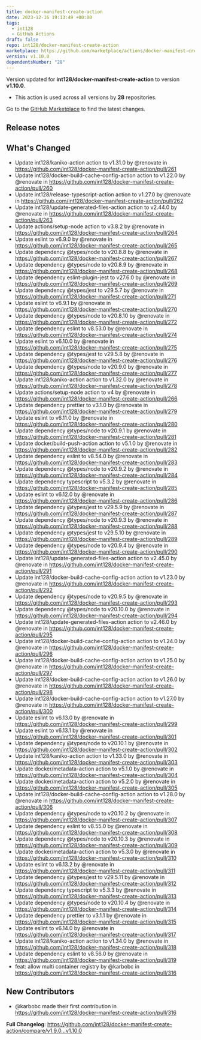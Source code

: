 ```yaml
---
title: docker-manifest-create-action
date: 2023-12-16 19:13:49 +00:00
tags:
  - int128
  - GitHub Actions
draft: false
repo: int128/docker-manifest-create-action
marketplace: https://github.com/marketplace/actions/docker-manifest-create-action
version: v1.10.0
dependentsNumber: "28"
---
```



Version updated for **int128/docker-manifest-create-action** to version **v1.10.0**.
- This action is used across all versions by **28** repositories.

Go to the [GitHub Marketplace](https://github.com/marketplace/actions/docker-manifest-create-action) to find the latest changes.

## Release notes

## What's Changed
* Update int128/kaniko-action action to v1.31.0 by @renovate in https://github.com/int128/docker-manifest-create-action/pull/261
* Update int128/docker-build-cache-config-action action to v1.22.0 by @renovate in https://github.com/int128/docker-manifest-create-action/pull/260
* Update int128/release-typescript-action action to v1.27.0 by @renovate in https://github.com/int128/docker-manifest-create-action/pull/262
* Update int128/update-generated-files-action action to v2.44.0 by @renovate in https://github.com/int128/docker-manifest-create-action/pull/263
* Update actions/setup-node action to v3.8.2 by @renovate in https://github.com/int128/docker-manifest-create-action/pull/264
* Update eslint to v6.9.0 by @renovate in https://github.com/int128/docker-manifest-create-action/pull/265
* Update dependency @types/node to v20.8.8 by @renovate in https://github.com/int128/docker-manifest-create-action/pull/267
* Update dependency @types/node to v20.8.9 by @renovate in https://github.com/int128/docker-manifest-create-action/pull/268
* Update dependency eslint-plugin-jest to v27.6.0 by @renovate in https://github.com/int128/docker-manifest-create-action/pull/269
* Update dependency @types/jest to v29.5.7 by @renovate in https://github.com/int128/docker-manifest-create-action/pull/271
* Update eslint to v6.9.1 by @renovate in https://github.com/int128/docker-manifest-create-action/pull/270
* Update dependency @types/node to v20.8.10 by @renovate in https://github.com/int128/docker-manifest-create-action/pull/272
* Update dependency eslint to v8.53.0 by @renovate in https://github.com/int128/docker-manifest-create-action/pull/274
* Update eslint to v6.10.0 by @renovate in https://github.com/int128/docker-manifest-create-action/pull/275
* Update dependency @types/jest to v29.5.8 by @renovate in https://github.com/int128/docker-manifest-create-action/pull/276
* Update dependency @types/node to v20.9.0 by @renovate in https://github.com/int128/docker-manifest-create-action/pull/277
* Update int128/kaniko-action action to v1.32.0 by @renovate in https://github.com/int128/docker-manifest-create-action/pull/278
* Update actions/setup-node action to v4 by @renovate in https://github.com/int128/docker-manifest-create-action/pull/266
* Update dependency prettier to v3.1.0 by @renovate in https://github.com/int128/docker-manifest-create-action/pull/279
* Update eslint to v6.11.0 by @renovate in https://github.com/int128/docker-manifest-create-action/pull/280
* Update dependency @types/node to v20.9.1 by @renovate in https://github.com/int128/docker-manifest-create-action/pull/281
* Update docker/build-push-action action to v5.1.0 by @renovate in https://github.com/int128/docker-manifest-create-action/pull/282
* Update dependency eslint to v8.54.0 by @renovate in https://github.com/int128/docker-manifest-create-action/pull/283
* Update dependency @types/node to v20.9.2 by @renovate in https://github.com/int128/docker-manifest-create-action/pull/284
* Update dependency typescript to v5.3.2 by @renovate in https://github.com/int128/docker-manifest-create-action/pull/285
* Update eslint to v6.12.0 by @renovate in https://github.com/int128/docker-manifest-create-action/pull/286
* Update dependency @types/jest to v29.5.9 by @renovate in https://github.com/int128/docker-manifest-create-action/pull/287
* Update dependency @types/node to v20.9.3 by @renovate in https://github.com/int128/docker-manifest-create-action/pull/288
* Update dependency @types/jest to v29.5.10 by @renovate in https://github.com/int128/docker-manifest-create-action/pull/289
* Update dependency @types/node to v20.9.4 by @renovate in https://github.com/int128/docker-manifest-create-action/pull/290
* Update int128/update-generated-files-action action to v2.45.0 by @renovate in https://github.com/int128/docker-manifest-create-action/pull/291
* Update int128/docker-build-cache-config-action action to v1.23.0 by @renovate in https://github.com/int128/docker-manifest-create-action/pull/292
* Update dependency @types/node to v20.9.5 by @renovate in https://github.com/int128/docker-manifest-create-action/pull/293
* Update dependency @types/node to v20.10.0 by @renovate in https://github.com/int128/docker-manifest-create-action/pull/294
* Update int128/update-generated-files-action action to v2.46.0 by @renovate in https://github.com/int128/docker-manifest-create-action/pull/295
* Update int128/docker-build-cache-config-action action to v1.24.0 by @renovate in https://github.com/int128/docker-manifest-create-action/pull/296
* Update int128/docker-build-cache-config-action action to v1.25.0 by @renovate in https://github.com/int128/docker-manifest-create-action/pull/297
* Update int128/docker-build-cache-config-action action to v1.26.0 by @renovate in https://github.com/int128/docker-manifest-create-action/pull/298
* Update int128/docker-build-cache-config-action action to v1.27.0 by @renovate in https://github.com/int128/docker-manifest-create-action/pull/300
* Update eslint to v6.13.0 by @renovate in https://github.com/int128/docker-manifest-create-action/pull/299
* Update eslint to v6.13.1 by @renovate in https://github.com/int128/docker-manifest-create-action/pull/301
* Update dependency @types/node to v20.10.1 by @renovate in https://github.com/int128/docker-manifest-create-action/pull/302
* Update int128/kaniko-action action to v1.33.0 by @renovate in https://github.com/int128/docker-manifest-create-action/pull/303
* Update docker/metadata-action action to v5.1.0 by @renovate in https://github.com/int128/docker-manifest-create-action/pull/304
* Update docker/metadata-action action to v5.2.0 by @renovate in https://github.com/int128/docker-manifest-create-action/pull/305
* Update int128/docker-build-cache-config-action action to v1.28.0 by @renovate in https://github.com/int128/docker-manifest-create-action/pull/306
* Update dependency @types/node to v20.10.2 by @renovate in https://github.com/int128/docker-manifest-create-action/pull/307
* Update dependency eslint to v8.55.0 by @renovate in https://github.com/int128/docker-manifest-create-action/pull/308
* Update dependency @types/node to v20.10.3 by @renovate in https://github.com/int128/docker-manifest-create-action/pull/309
* Update docker/metadata-action action to v5.3.0 by @renovate in https://github.com/int128/docker-manifest-create-action/pull/310
* Update eslint to v6.13.2 by @renovate in https://github.com/int128/docker-manifest-create-action/pull/311
* Update dependency @types/jest to v29.5.11 by @renovate in https://github.com/int128/docker-manifest-create-action/pull/312
* Update dependency typescript to v5.3.3 by @renovate in https://github.com/int128/docker-manifest-create-action/pull/313
* Update dependency @types/node to v20.10.4 by @renovate in https://github.com/int128/docker-manifest-create-action/pull/314
* Update dependency prettier to v3.1.1 by @renovate in https://github.com/int128/docker-manifest-create-action/pull/315
* Update eslint to v6.14.0 by @renovate in https://github.com/int128/docker-manifest-create-action/pull/317
* Update int128/kaniko-action action to v1.34.0 by @renovate in https://github.com/int128/docker-manifest-create-action/pull/318
* Update dependency eslint to v8.56.0 by @renovate in https://github.com/int128/docker-manifest-create-action/pull/319
* feat: allow multi container registry by @karbobc in https://github.com/int128/docker-manifest-create-action/pull/316

## New Contributors
* @karbobc made their first contribution in https://github.com/int128/docker-manifest-create-action/pull/316

**Full Changelog**: https://github.com/int128/docker-manifest-create-action/compare/v1.9.0...v1.10.0
